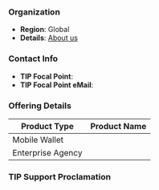 <!--
    Duplicate and rename this file.
    Move new file into `docs/interop` folder.
    Remove these comments.
-->

### Organization

* __Region__: Global
* __Details__: [About us](<url to company about page>)

### Contact Info
* __TIP Focal Point__: <name of company contact>
* __TIP Focal Point eMail__: <email of company contact>

### Offering Details

| Product Type | Product Name |
| --- | --- |
| Mobile Wallet | [<product name>](<product marketing url or docs>) |
| Enterprise Agency | [<product name>](<product marketing url or docs>) |

### TIP Support Proclamation
<statement of why Vendor is supporting this TIP>
